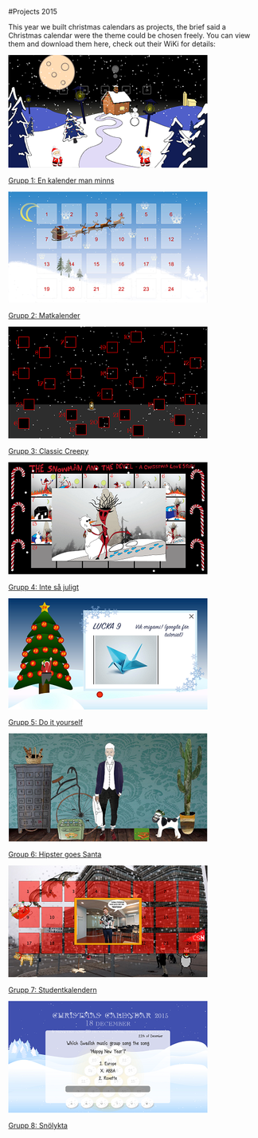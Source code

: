 #Projects 2015

This year we built christmas calendars as projects, the brief said a Christmas calendar were the theme could be chosen freely.
You can view them and download them here, check out their WiKi for details:

![](https://github.com/MahApp/P1_2015/blob/master/images/Grupp1small.png)

[Grupp 1: En kalender man minns](https://github.com/antonilund/IxDkalender2015)


![](https://github.com/MahApp/P1_2015/blob/master/images/Grupp2small.png)

[Grupp 2: Matkalender](https://github.com/aminamuftic/julkalender)


![](https://github.com/MahApp/P1_2015/blob/master/images/Grupp3small.png)

[Grupp 3: Classic Creepy](https://github.com/MartenFriman/Julkalender-IDK-g3)


![](https://github.com/MahApp/P1_2015/blob/master/images/Grupp4small.png)

[Grupp 4: Inte så juligt](https://github.com/IvyEnyo/julkalender)


![](https://github.com/MahApp/P1_2015/blob/master/images/Grupp5small.png)

[Grupp 5: Do it yourself](https://github.com/KHallberg/Jul_grupp_5)


![](https://github.com/MahApp/P1_2015/blob/master/images/Grupp6small.png)

[Group 6: Hipster goes Santa](https://github.com/emilberzen/grupp6)


![](https://github.com/MahApp/P1_2015/blob/master/images/Grupp7small.png)

[Grupp 7: Studentkalendern](https://github.com/MarcusHakansson/Studentkalendern)


![](https://github.com/MahApp/P1_2015/blob/master/images/Grupp8small.png)

[Grupp 8: Snölykta](https://github.com/HyvelTjuven/Julkalender)




